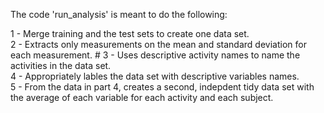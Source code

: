 The code 'run_analysis' is meant to do the following:

1 - Merge training and the test sets to create one data set.                    
2 - Extracts only measurements on the mean and standard deviation for each measurement.                                                                #
3 - Uses descriptive activity names to name the activities in the data set.     
4 - Appropriately lables the data set with descriptive variables names.         
5 - From the data in part 4, creates a second, indepdent tidy data set with the average of each variable for each activity and each subject. 

